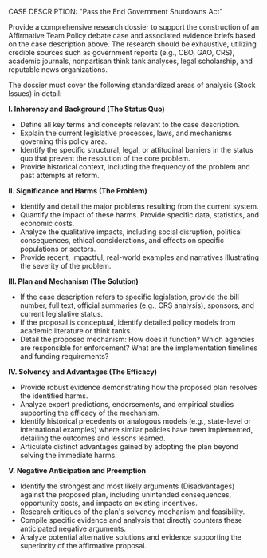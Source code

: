 CASE DESCRIPTION: "Pass the End Government Shutdowns Act"

Provide a comprehensive research dossier to support the construction of an Affirmative Team Policy debate case and associated evidence briefs based on the case description above. The research should be exhaustive, utilizing credible sources such as government reports (e.g., CBO, GAO, CRS), academic journals, nonpartisan think tank analyses, legal scholarship, and reputable news organizations.

The dossier must cover the following standardized areas of analysis (Stock Issues) in detail:

**I. Inherency and Background (The Status Quo)**
*   Define all key terms and concepts relevant to the case description.
*   Explain the current legislative processes, laws, and mechanisms governing this policy area.
*   Identify the specific structural, legal, or attitudinal barriers in the status quo that prevent the resolution of the core problem.
*   Provide historical context, including the frequency of the problem and past attempts at reform.

**II. Significance and Harms (The Problem)**
*   Identify and detail the major problems resulting from the current system.
*   Quantify the impact of these harms. Provide specific data, statistics, and economic costs.
*   Analyze the qualitative impacts, including social disruption, political consequences, ethical considerations, and effects on specific populations or sectors.
*   Provide recent, impactful, real-world examples and narratives illustrating the severity of the problem.

**III. Plan and Mechanism (The Solution)**
*   If the case description refers to specific legislation, provide the bill number, full text, official summaries (e.g., CRS analysis), sponsors, and current legislative status.
*   If the proposal is conceptual, identify detailed policy models from academic literature or think tanks.
*   Detail the proposed mechanism: How does it function? Which agencies are responsible for enforcement? What are the implementation timelines and funding requirements?

**IV. Solvency and Advantages (The Efficacy)**
*   Provide robust evidence demonstrating how the proposed plan resolves the identified harms.
*   Analyze expert predictions, endorsements, and empirical studies supporting the efficacy of the mechanism.
*   Identify historical precedents or analogous models (e.g., state-level or international examples) where similar policies have been implemented, detailing the outcomes and lessons learned.
*   Articulate distinct advantages gained by adopting the plan beyond solving the immediate harms.

**V. Negative Anticipation and Preemption**
*   Identify the strongest and most likely arguments (Disadvantages) against the proposed plan, including unintended consequences, opportunity costs, and impacts on existing incentives.
*   Research critiques of the plan's solvency mechanism and feasibility.
*   Compile specific evidence and analysis that directly counters these anticipated negative arguments.
*   Analyze potential alternative solutions and evidence supporting the superiority of the affirmative proposal.
